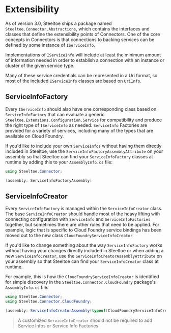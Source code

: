 # Extensibility

As of version 3.0, Steeltoe ships a package named `Steeltoe.Connector.Abstractions`, which contains the interfaces and classes that define the extensibility points of Connectors. One of the core concepts in Connectors is that connections to backing services can be defined by some instance of `IServiceInfo`.

Implementations of `IServiceInfo` will include at least the minimum amount of information needed in order to establish a connection with an instance or cluster of the given service type.

Many of these service credentials can be represented in a Uri format, so most of the included `IServiceInfo` classes are based on `UriInfo`.

## ServiceInfoFactory

Every `IServiceInfo` should also have one corresponding class based on `ServiceInfoFactory` that can evaluate a generic `Steeltoe.Extensions.Configuration.Service` for compatibility and produce the right type of `IServiceInfo` as needed. `ServiceInfo` Factories are provided for a variety of services, including many of the types that are available on Cloud Foundry.

If you'd like to include your own `ServiceInfos` without having them directly included in Steeltoe, use the `ServiceInfoFactoryAssemblyAttribute` on your assembly so that Steeltoe can find your `ServiceInfoFactory` classes at runtime by adding this to your `AssemblyInfo.cs` file:

```csharp
using Steeltoe.Connector;

[assembly: ServiceInfoFactoryAssembly]
```

## ServiceInfoCreator

Every `ServiceInfoFactory` is managed within the `ServiceInfoCreator` class. The base `ServiceInfoCreator` should handle most of the heavy lifting with connecting configuration with `ServiceInfo` and `ServiceInfoFactories` together, but sometimes there are other rules that need to be applied. For example, logic that is specific to Cloud Foundry service bindings has been moved out to the new class `CloudFoundryServiceInfoCreator`

If you'd like to change something about the way `ServiceInfoFactory` works without having your changes directly included in Steeltoe or when adding a new `ServiceInfoCreator`, use the `ServiceInfoCreatorAssemblyAttribute` on your assembly so that Steeltoe can find your `ServiceInfoCreator` class at runtime.

For example, this is how the `CloudFoundryServiceInfoCreator` is identified for simple discovery in the `Steeltoe.Connector.CloudFoundry` package's `AssemblyInfo.cs` file:

```csharp
using Steeltoe.Connector;
using Steeltoe.Connector.CloudFoundry;

[assembly: ServiceInfoCreatorAssembly(typeof(CloudFoundryServiceInfoCreator))]
```

>A customized `ServiceInfoCreator` should not be required to add Service Infos or Service Info Factories
